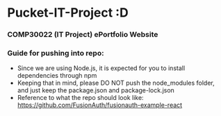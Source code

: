 # Pucket-IT-Project :D

### COMP30022 (IT Project) ePortfolio Website

### Guide for pushing into repo:
* Since we are using Node.js, it is expected for you to install dependencies through npm
* Keeping that in mind, please DO NOT push the node_modules folder, and just keep the package.json and package-lock.json
* Reference to what the repo should look like: https://github.com/FusionAuth/fusionauth-example-react
